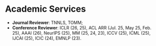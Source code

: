 # Academic Services

- **Journal Reviewer**: TNNLS, TOMM;
- **Conference Reviewer**: ICLR (26, 25), ACL ARR (Jul. 25, May 25, Feb. 25), AAAI (26), NeurIPS (25), MM (25, 24, 23), ICCV (25), ICML (25), IJCAI (25), ICIC (24), EMNLP (23).
